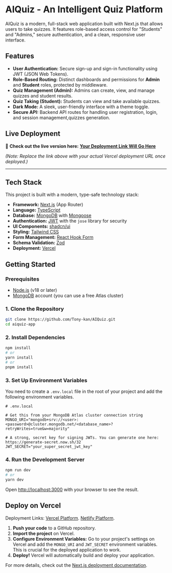 # AIQuiz - An Intelligent Quiz Platform

AIQuiz is a modern, full-stack web application built with Next.js that allows users to take quizzes. It features role-based access control for "Students" and "Admins," secure authentication, and a clean, responsive user interface.

## Features

- **User Authentication:** Secure sign-up and sign-in functionality using JWT (JSON Web Tokens).
- **Role-Based Routing:** Distinct dashboards and permissions for **Admin** and **Student** roles, protected by middleware.
- **Quiz Management (Admin):** Admins can create, view, and manage quizzes and student results.
- **Quiz Taking (Student):** Students can view and take available quizzes.
- **Dark Mode:** A sleek, user-friendly interface with a theme toggle.
- **Secure API:** Backend API routes for handling user registration, login, and session management,quizzes generation.

## Live Deployment

🚀 **Check out the live version here:** [**Your Deployment Link Will Go Here**](https://your-aiquiz-app.vercel.app)

_(Note: Replace the link above with your actual Vercel deployment URL once deployed.)_

---

## Tech Stack

This project is built with a modern, type-safe technology stack:

- **Framework:** [Next.js](https://nextjs.org) (App Router)
- **Language:** [TypeScript](https://www.typescriptlang.org/)
- **Database:** [MongoDB](https://www.mongodb.com/) with [Mongoose](https://mongoosejs.com/)
- **Authentication:** [JWT](https://jwt.io/) with the `jose` library for security
- **UI Components:** [shadcn/ui](https://ui.shadcn.com/)
- **Styling:** [Tailwind CSS](https://tailwindcss.com/)
- **Form Management:** [React Hook Form](https://react-hook-form.com/)
- **Schema Validation:** [Zod](https://zod.dev/)
- **Deployment:** [Vercel](https://vercel.com)

## Getting Started

### Prerequisites

- [Node.js](https://nodejs.org/en/) (v18 or later)
- [MongoDB](https://www.mongodb.com/try/download/community) account (you can use a free Atlas cluster)

### 1. Clone the Repository

```bash
git clone https://github.com/Tony-kan/AIQuiz.git
cd aiquiz-app
```

### 2. Install Dependencies

```bash
npm install
# or
yarn install
# or
pnpm install
```

### 3. Set Up Environment Variables

You need to create a `.env.local` file in the root of your project and add the following environment variables.

```env
# .env.local

# Get this from your MongoDB Atlas cluster connection string
MONGO_URI="mongodb+srv://<user>:<password>@cluster.mongodb.net/<database_name>?retryWrites=true&w=majority"

# A strong, secret key for signing JWTs. You can generate one here: https://generate-secret.now.sh/32
JWT_SECRET="your_super_secret_jwt_key"
```

### 4. Run the Development Server

```bash
npm run dev
# or
yarn dev
```

Open [http://localhost:3000](http://localhost:3000) with your browser to see the result.

## Deploy on Vercel

Deployment Links:
[Vercel Platform](https://vercel.com/new).
[Netlify Platform](https://vercel.com/new).

1.  **Push your code** to a GitHub repository.
2.  **Import the project** on Vercel.
3.  **Configure Environment Variables:** Go to your project's settings on Vercel and add the `MONGO_URI` and `JWT_SECRET` environment variables. This is crucial for the deployed application to work.
4.  **Deploy!** Vercel will automatically build and deploy your application.

For more details, check out the [Next.js deployment documentation](https://nextjs.org/docs/app/building-your-application/deploying).
